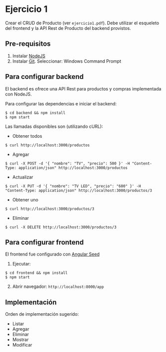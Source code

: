 # Ejercicio 1

Crear el CRUD de Producto (ver `ejercicio1.pdf`). Debe utilizar el esqueleto del frontend y la API Rest de Producto del backend provistos.

## Pre-requisitos

1. Instalar [NodeJS](https://nodejs.org/en/download/)
2. Instalar [Git](https://git-scm.com/download/win). Seleccionar: Windows Command Prompt

## Para configurar backend

El backend es ofrece una API Rest para productos y compras implementada con NodeJS.

Para configurar las dependencias e iniciar el backend:
```
$ cd backend && npm install
$ npm start
```

Las llamadas disponibles son (utilizando cURL):

- Obtener todos
```
$ curl http://localhost:3000/productos 
```

- Agregar 
```
$ curl -X POST -d '{ "nombre": "TV", "precio": 500 }' -H "Content-Type: application/json" http://localhost:3000/productos
```

- Actualizar
```
$ curl -X PUT -d '{ "nombre": "TV LED", "precio": "600" }' -H "Content-Type: application/json" http://localhost:3000/productos/3 
```

- Obtener uno
```
$ curl http://localhost:3000/productos/3
```

- Eliminar 
```
$ curl -X DELETE http://localhost:3000/productos/3
```

## Para configurar frontend

El frontend fue configurado con [Angular Seed](https://github.com/angular/angular-seed)

1. Ejecutar: 
```
$ cd frontend && npm install
$ npm start
```
2. Abrir navegador: `http://localhost:8000/app`

## Implementación

Orden de implementación sugerido:

- Listar
- Agregar
- Eliminar
- Mostrar
- Modificar
